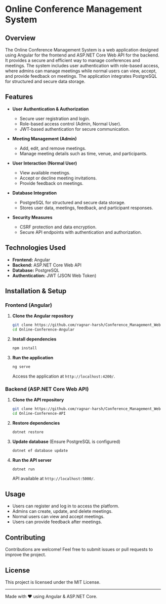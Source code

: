 # Online Conference Management System

## Overview
The Online Conference Management System is a web application designed using Angular for the frontend and ASP.NET Core Web API for the backend. It provides a secure and efficient way to manage conferences and meetings. The system includes user authentication with role-based access, where admins can manage meetings while normal users can view, accept, and provide feedback on meetings. The application integrates PostgreSQL for structured and secure data storage.

## Features
- **User Authentication & Authorization**
  - Secure user registration and login.
  - Role-based access control (Admin, Normal User).
  - JWT-based authentication for secure communication.
  
- **Meeting Management (Admin)**
  - Add, edit, and remove meetings.
  - Manage meeting details such as time, venue, and participants.
  
- **User Interaction (Normal User)**
  - View available meetings.
  - Accept or decline meeting invitations.
  - Provide feedback on meetings.
  
- **Database Integration**
  - PostgreSQL for structured and secure data storage.
  - Stores user data, meetings, feedback, and participant responses.
  
- **Security Measures**
  - CSRF protection and data encryption.
  - Secure API endpoints with authentication and authorization.
  
## Technologies Used
- **Frontend:** Angular
- **Backend:** ASP.NET Core Web API
- **Database:** PostgreSQL
- **Authentication:** JWT (JSON Web Token)

## Installation & Setup
### Frontend (Angular)
1. **Clone the Angular repository**
   ```sh
   git clone https://github.com/ragnar-harsh/Conference_Management_WebApp
   cd Online-Conference-Angular
   ```
2. **Install dependencies**
   ```sh
   npm install
   ```
3. **Run the application**
   ```sh
   ng serve
   ```
   Access the application at `http://localhost:4200/`.

### Backend (ASP.NET Core Web API)
1. **Clone the API repository**
   ```sh
   git clone https://github.com/ragnar-harsh/Conference_Management_WebApp
   cd Online-Conference-API
   ```
2. **Restore dependencies**
   ```sh
   dotnet restore
   ```
3. **Update database** (Ensure PostgreSQL is configured)
   ```sh
   dotnet ef database update
   ```
4. **Run the API server**
   ```sh
   dotnet run
   ```
   API available at `http://localhost:5000/`.

## Usage
- Users can register and log in to access the platform.
- Admins can create, update, and delete meetings.
- Normal users can view and accept meetings.
- Users can provide feedback after meetings.

## Contributing
Contributions are welcome! Feel free to submit issues or pull requests to improve the project.

## License
This project is licensed under the MIT License.

---
Made with ❤️ using Angular & ASP.NET Core.

